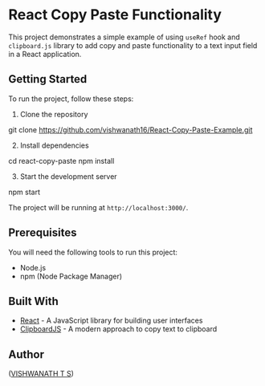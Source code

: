 # React Copy Paste Functionality

This project demonstrates a simple example of using `useRef` hook and `clipboard.js` library to add copy and paste functionality to a text input field in a React application.

## Getting Started

To run the project, follow these steps:

1. Clone the repository

git clone https://github.com/vishwanath16/React-Copy-Paste-Example.git

2. Install dependencies

cd react-copy-paste
npm install

3. Start the development server

npm start

The project will be running at `http://localhost:3000/`.

## Prerequisites

You will need the following tools to run this project:

- Node.js
- npm (Node Package Manager)

## Built With

- [React](https://reactjs.org/) - A JavaScript library for building user interfaces
- [ClipboardJS](https://clipboardjs.com/) - A modern approach to copy text to clipboard

## Author

([VISHWANATH T S](https://github.com/vishwanath16))
